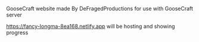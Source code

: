 GooseCraft website made By DeFragedProductions for use with GooseCraft server


https://fancy-longma-8ea168.netlify.app will be hosting and showing progress
